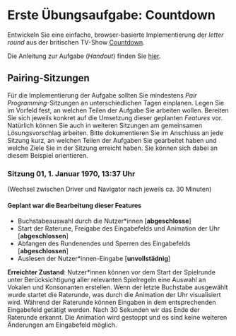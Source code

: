 # Erste Übungsaufgabe: Countdown

Entwickeln Sie eine einfache, browser-basierte Implementierung der *letter round* aus der britischen TV-Show [Countdown](https://en.wikipedia.org/wiki/Countdown_(game_show)).

Die Anleitung zur Aufgabe (*Handout*) finden Sie [hier](https://multimedia-engineering.git-pages.uni-regensburg.de/mme-online/#/Aufgaben/WS2122/WS2122-Countdown).

## Pairing-Sitzungen

Für die Implementierung der Aufgabe sollten Sie mindestens _Pair Programming_-Sitzungen an unterschiedlichen Tagen einplanen. Legen Sie im Vorfeld fest, an welchen Teilen der Aufgabe Sie arbeiten wollen. Bereiten Sie sich jeweils konkret auf die Umsetzung dieser geplanten _Features_ vor. Natürlich können Sie auch in weiteren Sitzungen am gemeinsamen Lösungsvorschlag arbeiten. Bitte dokumentieren Sie im Anschluss an jede Sitzung kurz, an welchen Teilen der Aufgaben Sie gearbeitet haben und welche Ziele Sie in der Sitzung erreicht haben. Sie können sich dabei an diesem Beispiel orientieren.

### Sitzung 01, 1. Januar 1970, 13:37 Uhr

(Wechsel zwischen Driver und Navigator nach jeweils ca. 30 Minuten)

#### Geplant war die Bearbeitung dieser Features

- Buchstabeauswahl durch die Nutzer\*innen \[**abgeschlosse**\]
- Start der Raterune, Freigabe des Eingabefelds und Animation der Uhr \[**abgeschlossen**\]
- Abfangen des Rundenendes und Sperren des Eingabefelds \[**abgeschlossen**\]
- Auslesen der Nutzer\*innen-Eingabe \[**unvollstädnig**\]

**Erreichter Zustand**: Nutzer\*innen können vor dem Start der Spielrunde unter Berücksichtigung aller relevanten Spielregeln eine Auswahl an Vokalen und Konsonanten erstellen. Wenn der letzte Buchstabe ausgewählt wurde startet die Raterunde, was durch die Animation der Uhr visualisiert wird. Während der Raterunde können Eingaben in dem entsprechenden Eingabefeld getätigt werden. Nach 30 Sekunden wir das Ende der Raterunde erkannt. Die Animation wird gestoppt und es sind keine weiteren Änderungen am Eingabefeld möglich.

